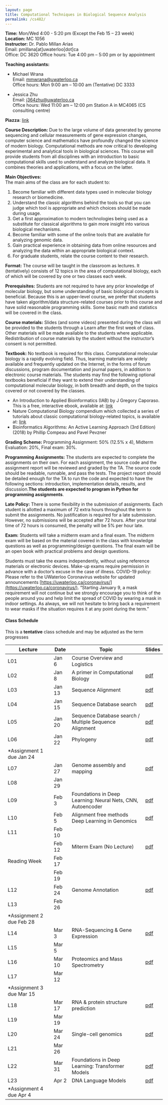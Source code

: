 ```yaml
---
layout: page
title: Computational Techniques in Biological Sequence Analysis
permalink: /cs482/
---
```



**Time:** Mon/Wed 4:00 - 5:20 pm (Except the Feb 15 – 23 week)  
**Location:** MC 1056  
**Instructor:** Dr. Pablo Millan Arias   
                Email: pmillana[at]uwaterloo[dot]ca  
                Office: DC 3620 
                Office hours: Tue 4:00 pm – 5:00 pm or by appointment  

**Teaching assistants:** 
  - Michael Wrana  
    Email: mmwrana@uwaterloo.ca  
    Office hours: Mon 9:00 am – 10:00 am (Tentative) DC 3333  

  - Jessica Zhu  
    Email: j364zhu@uwaterloo.ca  
    Office hours: Wed 11:00 am – 12:00 pm Station A in MC4065 (CS consulting centre)  

**Piazza**: [link](https://piazza.com/uwaterloo.ca/winter2025/cs482682)


**Course Description:** Due to the large volume of data generated by genome sequencing and cellular measurements of gene expression changes, computer science and mathematics have profoundly changed the science of modern biology. Computational methods are now critical to developing experimental and analytical tools in biological sciences. This course will provide students from all disciplines with an introduction to basic computational skills used to understand and analyze biological data. It combines theories and applications, with a focus on the latter.

**Main Objectives:**   
The main aims of the class are for each student to:  

1. Become familiar with different data types used in molecular biology research or biomedicine.
2. Understand the classic algorithms behind the tools so that you can judge which tool is appropriate and which choices should be made during usage.
3. Get a first approximation to modern technologies being used as a substitute for classical algorithms to gain more insight into various biological mechanisms. 
4. Become familiar with some of the online tools that are available for analyzing genomic data.
5. Gain practical experience in obtaining data from online resources and analyzing the data within an appropriate biological context.
6. For graduate students, relate the course content to their research. 

**Format:** The course will be taught in the classroom as lectures. It (tentatively) consists of 12 topics in the area of computational biology, each of which will be covered by one or two classes each week.  

**Prerequisites:** Students are not required to have any prior knowledge of molecular biology, but some understanding of basic biological concepts is beneficial. Because this is an upper-level course, we prefer that students have taken algorithm/data structure-related courses prior to this course and have solid reasonable programming skills. Some basic math and statistics will be covered in the class.  

**Course materials:** Slides (and some videos) presented during the class will be provided to the students through a Learn after the first week of class. Other materials will be made available to the students where applicable. Redistribution of course materials by the student without the instructor’s consent is not permitted.  

**Textbook:** No textbook is required for this class. Computational molecular biology is a rapidly evolving field. Thus, learning materials are widely available and frequently updated on the Internet, in the forms of forum discussions, program documentation and journal papers, in addition to electronic course materials. The students may find the following optional textbooks beneficial if they want to extend their understanding of computational molecular biology, in both breadth and depth, on the topics covered or not covered by the classes.
- An Introduction to Applied Bioinformatics (IAB) by J Gregory Caporaso. This is a free, interactive ebook, available at: [link](http://readiab.org.)
- Nature Computational Biology compendium which collected a series of tutorials about classic computational biology-related topics, is available at: [link](https://www.nature.com/collections/tmdlscdqmc)
- Bioinformatics Algorithms: An Active Learning Approach (3rd Edition) (2018) by Phillip Compeau and Pavel Pevzner
  

**Grading Scheme:** Programming Assignment: 50% (12.5% x 4), Midterm Evaluation: 20%, Final exam: 30%.  

**Programming Assignments:** The students are expected to complete the assignments on their own. For each assignment, the source code and the assignment report will be reviewed and graded by the TA. The source code should be readable, runnable, and pass the tests. The project report should be detailed enough for the TA to run the code and expected to have the following sections: introduction, implementation details, results, and discussion.**The students are expected to program in Python for programming assignments**.
	
**Late Policy:** There is some flexibility in the submission of assignments. Each student is allotted a maximum of 72 extra hours throughout the term to submit the assignments.  No justification is required for a late submission. However,  no submissions will be accepted after 72 hours. After your total time of 72 hours is consumed, the penalty will be 5% per hour late.   

**Exam:** Students will take a midterm exam and a final exam. The midterm exam will be based on the material covered in the class with knowledge questions as well as programming/design questions. The final exam will be an open book with practical problems and design questions.  

Students must take the exams independently, without using reference materials or electronic devices. Make-up exams require permission in advance with a doctor’s excuse in the case of illness.
COVID-19 policy: Please refer to the UWaterloo Coronavirus website for updated announcements [https://uwaterloo.ca/coronavirus/](https://uwaterloo.ca/coronavirus/). “Starting January 9, a mask requirement will not continue but we strongly encourage you to think of the people around you and help limit the spread of COVID by wearing a mask in indoor settings. As always, we will not hesitate to bring back a requirement to wear masks if the situation requires it at any point during the term.”

#### Class Schedule 

This is a **tentative** class schedule and may be adjusted as the term progresses

| Lecture                   | Date   | Topic                                                       | Slides |
| ------------------------- | ------ | ----------------------------------------------------------- |--------|
| L01                       | Jan 6  | Course Overview and Logistics                               ||
| L02                       | Jan 8  | A primer in Computational Biology                           |[pdf](https://learn.uwaterloo.ca/d2l/le/content/1097892/viewContent/5875262/View)|
| L03                       | Jan 13 | Sequence Alignment                                          |[pdf](https://learn.uwaterloo.ca/d2l/le/content/1097892/viewContent/5882089/View)|
| L04                       | Jan 15 | Sequence Database search                                    |[pdf](https://learn.uwaterloo.ca/d2l/le/content/1097892/viewContent/5882090/View)|
| L05                       | Jan 20 | Sequence Database search / Multiple Sequence Alignment      |[pdf](https://learn.uwaterloo.ca/d2l/le/content/1097892/viewContent/5882091/View)|
| L06                       | Jan 22 | Phylogeny                                                   |[pdf](https://learn.uwaterloo.ca/d2l/le/content/1097892/viewContent/5882092/View)|
| \*Assignment 1 due Jan 24 |
| L07                       | Jan 27 | Genome assembly and mapping                                 |[pdf](https://learn.uwaterloo.ca/d2l/le/content/1097892/viewContent/5882093/View)|
| L08                       | Jan 29 |                                                             ||
| L09                       | Feb 3  | Foundations in Deep Learning: Neural Nets, CNN, Autoencoder |[pdf]()|
| L10                       | Feb 5  | Alignment free methods Deep Learning in Genomics            |[pdf]()|
| L11                       | Feb 10 |                                                             ||
|                           | Feb 12 | Miterm Exam (No Lecture)                                    |[pdf]()|
| Reading Week              | Feb 17 |                                                             ||
|                           | Feb 19 |                                                             ||
| L12                       | Feb 24 | Genome Annotation                                           |[pdf](https://learn.uwaterloo.ca/d2l/le/content/1097892/viewContent/5882094/View)|
| L13                       | Feb 26 |                                                             ||
| \*Assignment 2 due Feb 28 |
| L14                       | Mar 3  | RNA-Sequencing & Gene Expression                            |[pdf](https://learn.uwaterloo.ca/d2l/le/content/1097892/viewContent/5882095/View)|
| L15                       | Mar 5  |                                                             ||
| L16                       | Mar 10 |Proteomics and Mass Spectrometry                             |[pdf](https://learn.uwaterloo.ca/d2l/le/content/1097892/viewContent/5882096/View)| 
| L17                       | Mar 12 |                                                             ||
| \*Assignment 3 due Mar 15 |
| L18                       | Mar 17 | RNA & protein structure prediction                          |[pdf](https://learn.uwaterloo.ca/d2l/le/content/1097892/viewContent/5882097/View)|
| L19                       | Mar 19 |                                                             ||
| L20                       | Mar 24 | Single-cell genomics                                        |[pdf](https://learn.uwaterloo.ca/d2l/le/content/1097892/viewContent/5882098/View)|
| L21                       | Mar 26 |                                                             ||
| L22                       | Mar 31 | Foundations in Deep Learning: Transformer Models            |[pdf]()|
| L23                       | Apr 2  | DNA Language Models                                         |[pdf]()|
| \*Assignment 4 due Apr 4  |




